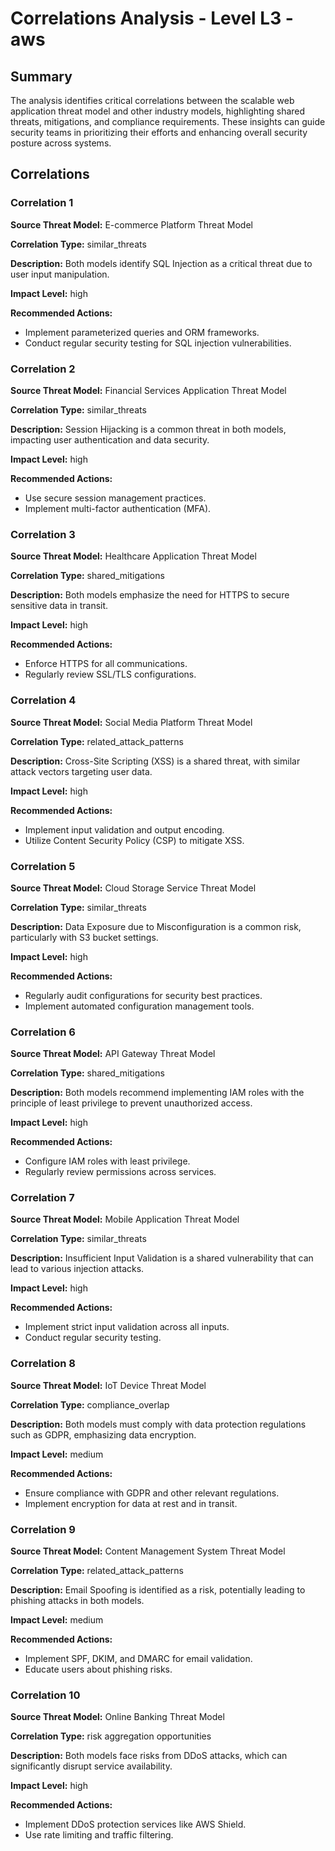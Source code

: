 # Correlations Analysis - Level L3 - aws

## Summary

The analysis identifies critical correlations between the scalable web application threat model and other industry models, highlighting shared threats, mitigations, and compliance requirements. These insights can guide security teams in prioritizing their efforts and enhancing overall security posture across systems.

## Correlations

### Correlation 1

**Source Threat Model:** E-commerce Platform Threat Model

**Correlation Type:** similar_threats

**Description:** Both models identify SQL Injection as a critical threat due to user input manipulation.

**Impact Level:** high

**Recommended Actions:**
- Implement parameterized queries and ORM frameworks.
- Conduct regular security testing for SQL injection vulnerabilities.

### Correlation 2

**Source Threat Model:** Financial Services Application Threat Model

**Correlation Type:** similar_threats

**Description:** Session Hijacking is a common threat in both models, impacting user authentication and data security.

**Impact Level:** high

**Recommended Actions:**
- Use secure session management practices.
- Implement multi-factor authentication (MFA).

### Correlation 3

**Source Threat Model:** Healthcare Application Threat Model

**Correlation Type:** shared_mitigations

**Description:** Both models emphasize the need for HTTPS to secure sensitive data in transit.

**Impact Level:** high

**Recommended Actions:**
- Enforce HTTPS for all communications.
- Regularly review SSL/TLS configurations.

### Correlation 4

**Source Threat Model:** Social Media Platform Threat Model

**Correlation Type:** related_attack_patterns

**Description:** Cross-Site Scripting (XSS) is a shared threat, with similar attack vectors targeting user data.

**Impact Level:** high

**Recommended Actions:**
- Implement input validation and output encoding.
- Utilize Content Security Policy (CSP) to mitigate XSS.

### Correlation 5

**Source Threat Model:** Cloud Storage Service Threat Model

**Correlation Type:** similar_threats

**Description:** Data Exposure due to Misconfiguration is a common risk, particularly with S3 bucket settings.

**Impact Level:** high

**Recommended Actions:**
- Regularly audit configurations for security best practices.
- Implement automated configuration management tools.

### Correlation 6

**Source Threat Model:** API Gateway Threat Model

**Correlation Type:** shared_mitigations

**Description:** Both models recommend implementing IAM roles with the principle of least privilege to prevent unauthorized access.

**Impact Level:** high

**Recommended Actions:**
- Configure IAM roles with least privilege.
- Regularly review permissions across services.

### Correlation 7

**Source Threat Model:** Mobile Application Threat Model

**Correlation Type:** similar_threats

**Description:** Insufficient Input Validation is a shared vulnerability that can lead to various injection attacks.

**Impact Level:** high

**Recommended Actions:**
- Implement strict input validation across all inputs.
- Conduct regular security testing.

### Correlation 8

**Source Threat Model:** IoT Device Threat Model

**Correlation Type:** compliance_overlap

**Description:** Both models must comply with data protection regulations such as GDPR, emphasizing data encryption.

**Impact Level:** medium

**Recommended Actions:**
- Ensure compliance with GDPR and other relevant regulations.
- Implement encryption for data at rest and in transit.

### Correlation 9

**Source Threat Model:** Content Management System Threat Model

**Correlation Type:** related_attack_patterns

**Description:** Email Spoofing is identified as a risk, potentially leading to phishing attacks in both models.

**Impact Level:** medium

**Recommended Actions:**
- Implement SPF, DKIM, and DMARC for email validation.
- Educate users about phishing risks.

### Correlation 10

**Source Threat Model:** Online Banking Threat Model

**Correlation Type:** risk aggregation opportunities

**Description:** Both models face risks from DDoS attacks, which can significantly disrupt service availability.

**Impact Level:** high

**Recommended Actions:**
- Implement DDoS protection services like AWS Shield.
- Use rate limiting and traffic filtering.

